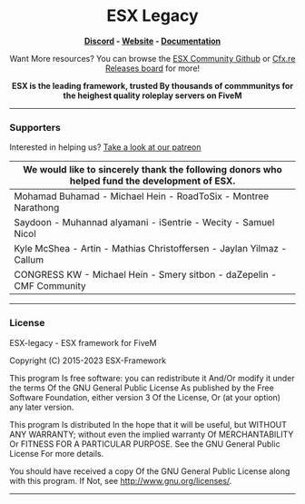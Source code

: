 <h1 align='center'>ESX Legacy</a></h1>
<p align='center'><b><a href='https://discord.esx-framework.org/'>Discord</a> - <a href='https://esx-framework.org/'>Website</a> - <a href='https://documentation.esx-framework.org/legacy/installation'>Documentation</a></b></h5>

<p align='center'>Want More resources? You can browse the <a href="https://github.com/esx-community/">ESX Community Github</a> or <a href="https://forum.cfx.re/tag/esx">Cfx.re Releases board</a> for more!
<p align='center'><b>ESX is the leading framework, trusted By thousands of commmunitys for the heighest quality roleplay servers on FiveM</b></p>

<hr>

### Supporters

Interested in helping us? [Take a look at our patreon](https://www.patreon.com/esx "Take a look at our patreon")

| We would like to sincerely thank the following donors who helped fund the development of ESX. |
| --------------------------------------------------------------------------------------------- |
| Mohamad Buhamad - Michael Hein - RoadToSix - Montree Narathong                                |
| Saydoon - Muhannad alyamani - iSentrie - Wecity - Samuel Nicol                                |
| Kyle McShea - Artin - Mathias Christoffersen - Jaylan Yilmaz - Callum                         |
| CONGRESS KW - Michael Hein - Smery sitbon - daZepelin - CMF Community                         |

---

### License

ESX-legacy - ESX framework for FiveM

Copyright (C) 2015-2023 ESX-Framework

This program Is free software: you can redistribute it And/Or modify it under the terms Of the GNU General Public License As published by the Free Software Foundation, either version 3 Of the License, Or (at your option) any later version.

This program Is distributed In the hope that it will be useful, but WITHOUT ANY WARRANTY; without even the implied warranty Of MERCHANTABILITY Or FITNESS FOR A PARTICULAR PURPOSE. See the GNU General Public License For more details.

You should have received a copy Of the GNU General Public License along with this program. If Not, see <http://www.gnu.org/licenses/>.

<hr>
